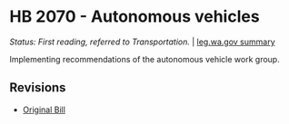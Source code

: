 # HB 2070 - Autonomous vehicles
*Status: First reading, referred to Transportation.* | [leg.wa.gov summary](https://app.leg.wa.gov/billsummary?BillNumber=2070&Year=2021)

Implementing recommendations of the autonomous vehicle work group.

## Revisions
* [Original Bill](1/)